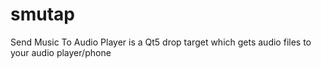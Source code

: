 # smutap
Send Music To Audio Player is a Qt5 drop target which gets audio files to your audio player/phone
